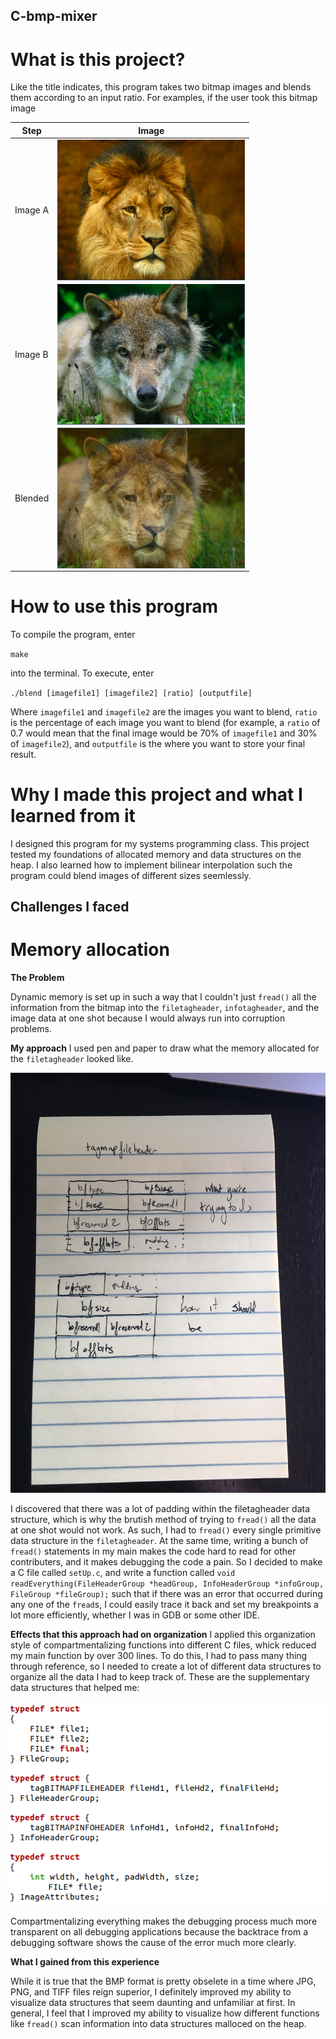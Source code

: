## C-bmp-mixer

# What is this project?

Like the title indicates, this program takes two bitmap images and blends them according to an input ratio. For examples, if the user took this bitmap image

| Step | Image |
|------|-------|
| Image A | <img src="https://github.com/krishnakalakkad/C-bmp-mixer/blob/master/lion.png?raw=true" align="center" width="300"> |
| Image B | <img src="https://github.com/krishnakalakkad/C-bmp-mixer/blob/master/wolf.png?raw=true" align="center" width="300"> |
| Blended | <img src="https://github.com/krishnakalakkad/C-bmp-mixer/blob/master/lolf.png?raw=true" align="center" width="300"> |


# How to use this program 

To compile the program, enter

`make`

into the terminal. To execute, enter

`./blend [imagefile1] [imagefile2] [ratio] [outputfile]`

Where `imagefile1` and `imagefile2` are the images you want to blend, `ratio` is the percentage of each image you want to blend (for example, a `ratio` of 0.7 would mean that the final image would be 70% of `imagefile1` and 30% of `imagefile2`),  and `outputfile` is the where you want to store your final result.


# Why I made this project and what I learned from it

I designed this program for my systems programming class. This project tested my foundations of allocated memory and data structures on the heap. I also learned how to implement bilinear interpolation such the program could blend images of different sizes seemlessly. 

## Challenges I faced

# Memory allocation

**The Problem**

Dynamic memory is set up in such a way that I couldn't just `fread()` all the information from the bitmap into the `filetagheader`, `infotagheader`, and the image data at one shot because I would always run into corruption problems.

**My approach**
I used pen and paper to draw what the memory allocated for the `filetagheader` looked like.

![drawing2](https://github.com/krishnakalakkad/C-bmp-mixer/blob/master/Drawing2.JPG)


I discovered that there was a lot of padding within the filetagheader data structure, which is why the brutish method of trying to `fread()` all the data at one shot would not work. As such, I had to `fread()` every single primitive data structure in the `filetagheader`. At the same time, writing a bunch of `fread()` statements in my main makes the code hard to read for other contributers, and it makes debugging the code a pain. So I decided to make a C file called `setUp.c`, and write a function called `void readEverything(FileHeaderGroup *headGroup, InfoHeaderGroup *infoGroup, FileGroup *fileGroup);` such that if there was an error that occurred during any one of the `fread`s, I could easily trace it back and set my breakpoints a lot more efficiently, whether I was in GDB or some other IDE. 

**Effects that this approach had on organization**
I applied this organization style of compartmentalizing functions into different C files, whick reduced my main function by over 300 lines. To do this, I had to pass many thing through reference, so I needed to create a lot of different data structures to organize all the data I had to keep track of. These are the supplementary data structures that helped me:



![datastructures](https://github.com/krishnakalakkad/C-bmp-mixer/blob/master/datastructures.png?raw=true)


Compartmentalizing everything makes the debugging process much more transparent on all debugging applications because the backtrace from a debugging software shows the cause of the error much more clearly.

**What I gained from this experience**

While it is true that the BMP format is pretty obselete in a time where JPG, PNG, and TIFF files reign superior, I definitely improved my ability to visualize data structures that seem daunting and unfamiliar at first. In general, I feel that I improved my ability to visualize how different functions like `fread()` scan information into data structures malloced on the heap. 






